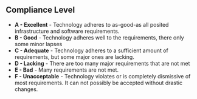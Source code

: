 ## Compliance Level

* **A - Excellent** -  Technology adheres to as-good-as all posited infrastructure and software requirements.
* **B - Good** - Technology adheres well to the requirements, there only some minor lapses
* **C - Adequate** - Technology adheres to a sufficient amount of requirements, but some major ones are lacking.
* **D - Lacking** - There are too many major requirements that are not met
* **E - Bad** - Many requirements are not met.
* **F - Unacceptable** - Technology violates or is completely dismissive of most requirements. It can not possibly be accepted without drastic changes.



